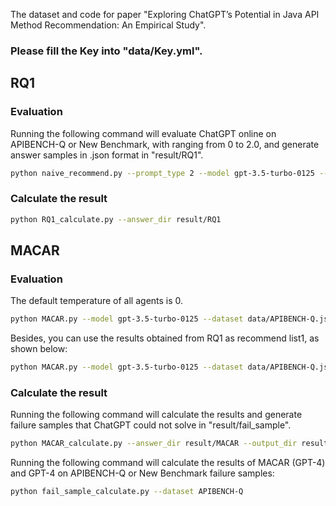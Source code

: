 The dataset and code for paper "Exploring ChatGPT’s Potential in Java API Method Recommendation: An Empirical Study".

### Please fill the Key into "data/Key.yml". 

## RQ1

### Evaluation
Running the following command will evaluate ChatGPT online on APIBENCH-Q or New Benchmark,
with ranging from 0 to 2.0, and generate answer samples in .json format in "result/RQ1".
``` bash       
python naive_recommend.py --prompt_type 2 --model gpt-3.5-turbo-0125 --dataset data/New-Benchmark.json --output_dir ./result/RQ1
```

### Calculate the result
``` bash
python RQ1_calculate.py --answer_dir result/RQ1
```

## MACAR
### Evaluation
The default temperature of all agents is 0.
``` bash
python MACAR.py --model gpt-3.5-turbo-0125 --dataset data/APIBENCH-Q.json --output_dir result/MACAR 
```
Besides, you can use the results obtained from RQ1 as recommend list1, as shown below:
``` bash
python MACAR.py --model gpt-3.5-turbo-0125 --dataset data/APIBENCH-Q.json --output_dir result/MACAR --agent1_answer_dir result/RQ1/P2-tem=0.0.json
``` 
### Calculate the result
Running the following command will calculate the results and generate failure samples that ChatGPT could not solve in "result/fail_sample".
``` bash        
python MACAR_calculate.py --answer_dir result/MACAR --output_dir result/fail_sample
```

Running the following command will calculate the results of MACAR (GPT-4) and GPT-4 on APIBENCH-Q or New Benchmark failure samples:
``` bash        
python fail_sample_calculate.py --dataset APIBENCH-Q 
```
